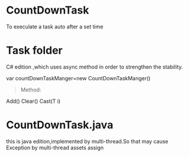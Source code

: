 # CountDownTask
To execulate a task auto after a set time

# Task folder 
C# edition ,which uses async method in order to strengthen the stability.

  var countDownTaskManger=new CountDownTaskManger<T>()
 
>Method:

  Add()
  Clear()
  Cast(T i)

# CountDownTask.java
this is java edition,implemented by multi-thread.So that may cause Exception by multi-thread assets assign
